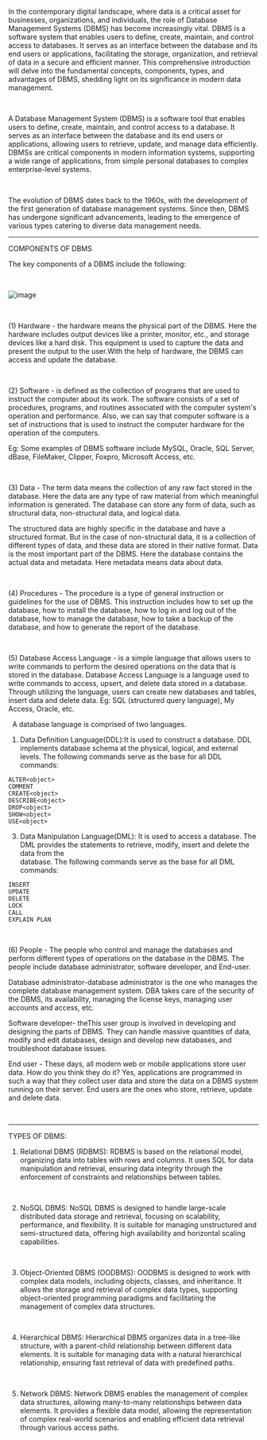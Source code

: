 In the contemporary digital landscape, where data is a critical asset for businesses, organizations, and individuals, the role of Database Management Systems (DBMS) has become increasingly vital. DBMS is a software system that enables users to define, create, maintain, and control access to databases. It serves as an interface between the database and its end users or applications, facilitating the storage, organization, and retrieval of data in a secure and efficient manner. This comprehensive introduction will delve into the fundamental concepts, components, types, and advantages of DBMS, shedding light on its significance in modern data management.

&nbsp;  

A Database Management System (DBMS) is a software tool that enables users to define, create, maintain, and control access to a database. It serves as an interface between the database and its end users or applications, allowing users to retrieve, update, and manage data efficiently. DBMSs are critical components in modern information systems, supporting a wide range of applications, from simple personal databases to complex enterprise-level systems.

&nbsp;  

The evolution of DBMS dates back to the 1960s, with the development of the first generation of database management systems. Since then, DBMS has undergone significant advancements, leading to the emergence of various types catering to diverse data management needs.
&nbsp; 

--------------------------------------------------------------------------------------------------------------------------------------------------------------------
COMPONENTS OF DBMS
&nbsp; 

The key components of a DBMS include the following:

&nbsp;  

![image](https://github.com/AshaHolla/BitsBytesWrites/assets/124843017/f545187f-e85c-40b1-959e-ccb6b0ef3032)

&nbsp; 
&nbsp; 



(1) Hardware - the hardware means the physical part of the DBMS. Here the hardware includes output devices like a printer, monitor, etc., and storage devices like a hard disk. This equipment is used to capture the data and present the output to the user.With the help of hardware, the DBMS can access and update the database.

&nbsp; 

(2) Software - is defined as the collection of programs that are used to instruct the computer about its work. The software consists of a set of procedures, programs, and routines associated with the computer system's operation and performance. Also, we can say that computer software is a set of instructions that is used to instruct the computer hardware for the operation of the computers.

Eg: Some examples of DBMS software include MySQL, Oracle, SQL Server, dBase, FileMaker, Clipper, Foxpro, Microsoft Access, etc.

&nbsp; 

(3) Data - The term data means the collection of any raw fact stored in the database. Here the data are any type of raw material from which meaningful information is generated. The database can store any form of data, such as structural data, non-structural data, and logical data.

The structured data are highly specific in the database and have a structured format. But in the case of non-structural data, it is a collection of different types of data, and these data are stored in their native format. Data is the most important part of the DBMS. Here the database contains the actual data and metadata. Here metadata means data about data.

&nbsp; 

(4) Procedures - The procedure is a type of general instruction or guidelines for the use of DBMS. This instruction includes how to set up the database, how to install the database, how to log in and log out of the database, how to manage the database, how to take a backup of the database, and how to generate the report of the database.

&nbsp; 

(5) Database Access Language - is a simple language that allows users to write commands to perform the desired operations on the data that is stored in the database. Database Access Language is a language used to write commands to access, upsert, and delete data stored in a database. Through utilizing the language, users can create new databases and tables, insert data and delete data.
Eg: SQL (structured query language), My Access, Oracle, etc.

&nbsp; 
A database language is comprised of two languages.
  1. Data Definition Language(DDL):It is used to construct a database. DDL implements database schema at the physical, logical, and external levels. The following 
     commands serve as the base for all DDL commands:
  &nbsp;

    ALTER<object>
    COMMENT
    CREATE<object>
    DESCRIBE<object>
    DROP<object>
    SHOW<object>
    USE<object>
  
  3. Data Manipulation Language(DML): It is used to access a database. The DML provides the statements to retrieve, modify, insert and delete the data from the   
     database. The following commands serve as the base for all DML commands:
     &nbsp; 
  
    INSERT
    UPDATE
    DELETE
    LOCK
    CALL
    EXPLAIN PLAN

&nbsp; 

(6) People - The people who control and manage the databases and perform different types of operations on the database in the DBMS. The people include database administrator, software developer, and End-user.

Database administrator-database administrator is the one who manages the complete database management system. DBA takes care of the security of the DBMS, its availability, managing the license keys, managing user accounts and access, etc.

Software developer- theThis user group is involved in developing and designing the parts of DBMS. They can handle massive quantities of data, modify and edit databases, design and develop new databases, and troubleshoot database issues.

End user - These days, all modern web or mobile applications store user data. How do you think they do it? Yes, applications are programmed in such a way that they collect user data and store the data on a DBMS system running on their server. End users are the ones who store, retrieve, update and delete data.

&nbsp; 

------------------------------------------------------------------------------------------------------------------------------------------------------------------

TYPES OF DBMS:


1. Relational DBMS (RDBMS): RDBMS is based on the relational model, organizing data into tables with rows and columns. It uses SQL for data manipulation and retrieval, ensuring data integrity through the enforcement of constraints and relationships between tables.

&nbsp;  
   
2. NoSQL DBMS: NoSQL DBMS is designed to handle large-scale distributed data storage and retrieval, focusing on scalability, performance, and flexibility. It is suitable for managing unstructured and semi-structured data, offering high availability and horizontal scaling capabilities.

 &nbsp;  
 
3. Object-Oriented DBMS (OODBMS): OODBMS is designed to work with complex data models, including objects, classes, and inheritance. It allows the storage and retrieval of complex data types, supporting object-oriented programming paradigms and facilitating the management of complex data structures.

   &nbsp;
   
4. Hierarchical DBMS: Hierarchical DBMS organizes data in a tree-like structure, with a parent-child relationship between different data elements. It is suitable for managing data with a natural hierarchical relationship, ensuring fast retrieval of data with predefined paths.

   &nbsp;
   
5. Network DBMS: Network DBMS enables the management of complex data structures, allowing many-to-many relationships between data elements. It provides a flexible data model, allowing the representation of complex real-world scenarios and enabling efficient data retrieval through various access paths.
